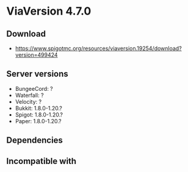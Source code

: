 # ViaVersion 4.7.0

## Download
- https://www.spigotmc.org/resources/viaversion.19254/download?version=499424

## Server versions
- BungeeCord: ?
- Waterfall: ?
- Velocity: ?
- Bukkit: 1.8.0-1.20.?
- Spigot: 1.8.0-1.20.?
- Paper: 1.8.0-1.20.?

## Dependencies

## Incompatible with